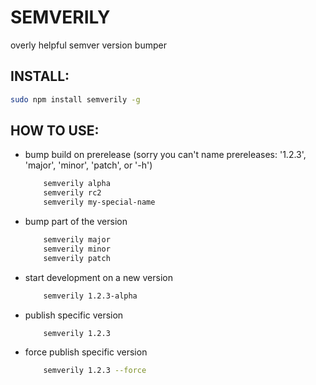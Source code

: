 SEMVERILY
=========

overly helpful semver version bumper


INSTALL:
----------
```bash
sudo npm install semverily -g
```

HOW TO USE:
----------
* bump build on prerelease (sorry you can't name prereleases: '1.2.3', 'major', 'minor', 'patch', or '-h')
    ```bash
        semverily alpha
        semverily rc2
        semverily my-special-name
    ```

* bump part of the version
    ```bash
        semverily major
        semverily minor
        semverily patch
    ```

* start development on a new version
    ```bash
        semverily 1.2.3-alpha
    ```

* publish specific version
    ```bash
        semverily 1.2.3
    ```
* force publish specific version
    ```bash
        semverily 1.2.3 --force
    ```